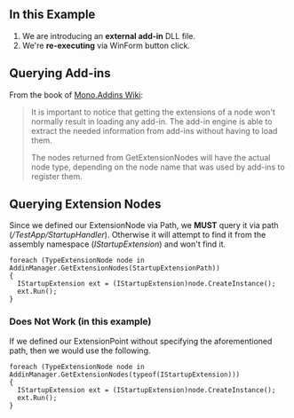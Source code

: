 ## In this Example
1. We are introducing an **external add-in** DLL file.
2. We're **re-executing** via WinForm button click.

## Querying Add-ins

From the book of [Mono.Addins Wiki](https://github.com/mono/mono-addins/wiki/Handling-Add-ins-at-Run-time): 
> It is important to notice that getting the extensions of a node won't normally result in loading any add-in. The add-in engine is able to extract the needed information from add-ins without having to load them.
>
> The nodes returned from GetExtensionNodes will have the actual node type, depending on the node name that was used by add-ins to register them.


## Querying Extension Nodes
Since we defined our ExtensionNode via Path, we **MUST** query it via path (_/TestApp/StartupHandler_). Otherwise it will attempt to find it from the assembly namespace (_IStartupExtension_) and won't find it.

```
foreach (TypeExtensionNode node in AddinManager.GetExtensionNodes(StartupExtensionPath))
{
  IStartupExtension ext = (IStartupExtension)node.CreateInstance();
  ext.Run();
}
```

### Does Not Work (in this example)
If we defined our ExtensionPoint without specifying the aforementioned path, then we would use the following.
```
foreach (TypeExtensionNode node in AddinManager.GetExtensionNodes(typeof(IStartupExtension)))
{
  IStartupExtension ext = (IStartupExtension)node.CreateInstance();
  ext.Run();
}
```
